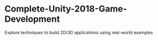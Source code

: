 # Complete-Unity-2018-Game-Development
Explore techniques to build 2D/3D applications using real-world examples
